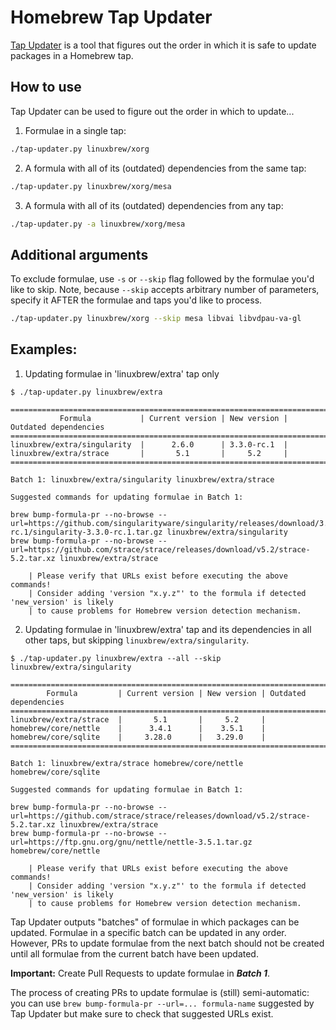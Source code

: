 # Homebrew Tap Updater

[Tap Updater](https://github.com/maxim-belkin/tap-updater) is a tool
that figures out the order in which it is safe to update packages
in a Homebrew tap.

## How to use

Tap Updater can be used to figure out the order in which to update...

1. Formulae in a single tap:

```sh
./tap-updater.py linuxbrew/xorg
```

2. A formula with all of its (outdated) dependencies from the same tap:

```sh
./tap-updater.py linuxbrew/xorg/mesa
```

3. A formula with all of its (outdated) dependencies from any tap:

```sh
./tap-updater.py -a linuxbrew/xorg/mesa
```

## Additional arguments

To exclude formulae, use `-s` or `--skip` flag followed by the formulae you'd like to skip.
Note, because `--skip` accepts arbitrary number of parameters, specify it 
AFTER the formulae and taps you'd like to process.

```sh
./tap-updater.py linuxbrew/xorg --skip mesa libvai libvdpau-va-gl
```

## Examples:

1. Updating formulae in 'linuxbrew/extra' tap only
```
$ ./tap-updater.py linuxbrew/extra

=====================================================================================
           Formula           | Current version | New version | Outdated dependencies 
=====================================================================================
linuxbrew/extra/singularity  |      2.6.0      | 3.3.0-rc.1  |                       
linuxbrew/extra/strace       |       5.1       |     5.2     |                       
=====================================================================================

Batch 1: linuxbrew/extra/singularity linuxbrew/extra/strace

Suggested commands for updating formulae in Batch 1:

brew bump-formula-pr --no-browse --url=https://github.com/singularityware/singularity/releases/download/3.3.0-rc.1/singularity-3.3.0-rc.1.tar.gz linuxbrew/extra/singularity
brew bump-formula-pr --no-browse --url=https://github.com/strace/strace/releases/download/v5.2/strace-5.2.tar.xz linuxbrew/extra/strace

    | Please verify that URLs exist before executing the above commands!
    | Consider adding 'version "x.y.z"' to the formula if detected 'new_version' is likely
    | to cause problems for Homebrew version detection mechanism.
```

2. Updating formulae in 'linuxbrew/extra' tap and its dependencies in all other taps,
but skipping `linuxbrew/extra/singularity`.

```
$ ./tap-updater.py linuxbrew/extra --all --skip linuxbrew/extra/singularity

================================================================================
        Formula         | Current version | New version | Outdated dependencies
================================================================================
linuxbrew/extra/strace  |       5.1       |     5.2     |
homebrew/core/nettle    |      3.4.1      |    3.5.1    |
homebrew/core/sqlite    |     3.28.0      |   3.29.0    |
================================================================================

Batch 1: linuxbrew/extra/strace homebrew/core/nettle homebrew/core/sqlite

Suggested commands for updating formulae in Batch 1:

brew bump-formula-pr --no-browse --url=https://github.com/strace/strace/releases/download/v5.2/strace-5.2.tar.xz linuxbrew/extra/strace
brew bump-formula-pr --no-browse --url=https://ftp.gnu.org/gnu/nettle/nettle-3.5.1.tar.gz homebrew/core/nettle

    | Please verify that URLs exist before executing the above commands!
    | Consider adding 'version "x.y.z"' to the formula if detected 'new_version' is likely
    | to cause problems for Homebrew version detection mechanism.
```

Tap Updater outputs "batches" of formulae in which packages can be updated.
Formulae in a specific batch can be updated in any order.
However, PRs to update formulae from the next batch should not be created
until all formulae from the current batch have been updated.

**Important:** Create Pull Requests to update formulae in **_Batch 1_**.

The process of creating PRs to update formulae is (still) semi-automatic:
you can use `brew bump-formula-pr --url=... formula-name` suggested by
Tap Updater but make sure to check that suggested URLs exist.
